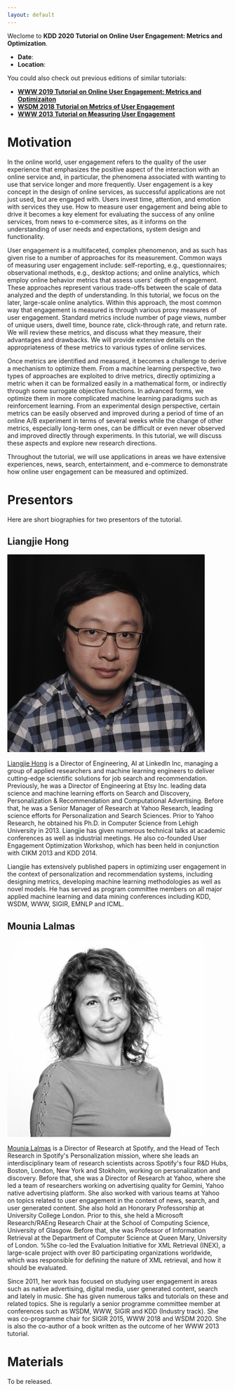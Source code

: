 ```yaml
---
layout: default
---
```


Weclome to **KDD 2020 Tutorial on Online User Engagement: Metrics and Optimization**.

*  **Date**:
*  **Location**:

You could also check out previous editions of similar tutorials:
*  [**WWW 2019 Tutorial on Online User Engagement: Metrics and Optimizaiton**](www2019)
*  [**WSDM 2018 Tutorial on Metrics of User Engagement**](https://www.hongliangjie.com/talks/WSDM_2018_Tutorial.pdf)
*  [**WWW 2013 Tutorial on Measuring User Engagement**](http://www.dcs.gla.ac.uk/~mounia/Papers/WWWTutorial2013UserEngagement.pdf)

# Motivation

In the online world, user engagement refers to the quality of the user experience that emphasizes the positive aspect of the interaction with an online service and, in particular, the phenomena associated with wanting to use that service longer and more frequently. User engagement is a key concept in the design of online services, as successful applications are not just used, but are engaged with. Users invest time, attention, and emotion with services they use. How to measure user engagement and being able to drive it becomes a key element for evaluating the success of any online services, from news to e-commerce sites, as it informs on the understanding of user needs and expectations, system design and functionality.

User engagement is a multifaceted, complex phenomenon, and as such has given rise to a number of approaches for its measurement. Common ways of measuring user engagement include: self-reporting, e.g., questionnaires; observational methods, e.g., desktop actions; and online analytics, which employ online behavior metrics that assess users' depth of engagement. These approaches represent various trade-offs between the scale of data analyzed and the depth of understanding. In this tutorial, we focus on the later, large-scale online analytics. Within this approach, the most common way that engagement is measured is through various proxy measures of user engagement. Standard metrics include number of page views, number of unique users, dwell time, bounce rate, click-through rate, and return rate. We will review these metrics, and discuss what they measure, their advantages and drawbacks. We will provide extensive details on the appropriateness of these metrics to various types of online services.

Once metrics are identified and measured, it becomes a challenge to derive a mechanism to optimize them. From a machine learning perspective, two types of approaches are exploited to drive metrics, directly optimizing a metric when it can be formalized easily in a mathematical form, or indirectly through some surrogate objective functions. In advanced forms, we optimize them in more complicated machine learning paradigms such as reinforcement learning. From an experimental design perspective, certain metrics can be easily observed and improved during a period of time of an online A/B experiment in terms of several weeks while the change of other metrics, especially long-term ones, can be difficult or even never observed and improved directly through experiments. In this tutorial, we will discuss these aspects and explore new research directions.

Throughout the tutorial, we will use applications in areas we have extensive experiences, news, search, entertainment, and e-commerce to demonstrate how online user engagement can be measured and optimized.

# Presentors

Here are short biographies for two presentors of the tutorial.

## Liangjie Hong

![Octocat](/assets/4.jpeg)

[Liangjie Hong](http://www.hongliangjie.com) is a Director of Engineering, AI at LinkedIn Inc, managing a group of applied researchers and machine learning engineers to deliver cutting-edge scientific solutions for job search and recommendation. Previously, he was a Director of Engineering at Etsy Inc. leading data science and machine learning efforts on Search and Discovery, Personalization & Recommendation and Computational Advertising. Before that, he was a Senior Manager of Research at Yahoo Research, leading science efforts for Personalization and Search Sciences. Prior to Yahoo Research, he obtained his Ph.D. in Computer Science from Lehigh University in 2013. Liangjie has given numerous technical talks at academic conferences as well as industrial meetings. He also co-founded User Engagement Optimization Workshop, which has been held in conjunction with CIKM 2013 and KDD 2014.

Liangjie has extensively published papers in optimizing user engagement in the context of personalization and recommendation systems, including designing metrics, developing machine learning methodologies as well as novel models. He has served as program committee members on all major applied machine learning and data mining conferences including KDD, WSDM, WWW, SIGIR, EMNLP and ICML.

## Mounia Lalmas

![Octocat](/assets/0.jpeg)

[Mounia Lalmas](https://www.linkedin.com/in/mounialalmas/) is a Director of Research at Spotify, and the Head of Tech Research in Spotify's Personalization mission, where she leads an interdisciplinary team of research scientists across Spotify's four R\&D Hubs,  Boston, London,  New York and Stokholm, working on personalization and discovery. Before that, she was a Director of Research at Yahoo, where she led a team of researchers working on advertising quality for Gemini, Yahoo native advertising platform. She also worked with various teams at Yahoo on topics related to user engagement in the context of news, search, and user generated content. She also hold an Honorary Professorship at University College London. Prior to this, she held a Microsoft Research/RAEng Research Chair at the School of Computing Science, University of Glasgow. Before that, she was Professor of Information Retrieval at the Department of Computer Science at Queen Mary, University of London.
%She co-led the Evaluation Initiative for XML Retrieval (INEX), a large-scale project with over 80 participating organizations worldwide, which was responsible for defining the nature of XML retrieval, and how it should be evaluated.

Since 2011, her work has focused on studying user engagement in areas such as native advertising, digital media, user generated content, search and lately in music. She has given numerous talks and tutorials on these and related topics. She is regularly a senior programme committee member at conferences such as WSDM, WWW, SIGIR and KDD (Industry track). She was co-programme chair for SIGIR 2015, WWW 2018 and WSDM 2020. She is also the co-author of a book written as the outcome of her WWW 2013 tutorial.

# Materials

To be released.
